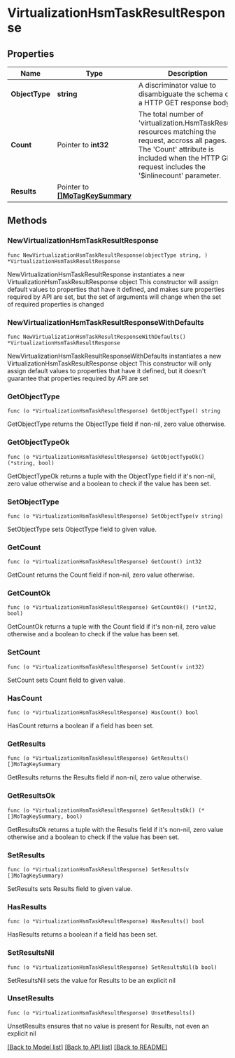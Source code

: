 # VirtualizationHsmTaskResultResponse

## Properties

Name | Type | Description | Notes
------------ | ------------- | ------------- | -------------
**ObjectType** | **string** | A discriminator value to disambiguate the schema of a HTTP GET response body. | 
**Count** | Pointer to **int32** | The total number of &#39;virtualization.HsmTaskResult&#39; resources matching the request, accross all pages. The &#39;Count&#39; attribute is included when the HTTP GET request includes the &#39;$inlinecount&#39; parameter. | [optional] 
**Results** | Pointer to [**[]MoTagKeySummary**](MoTagKeySummary.md) |  | [optional] 

## Methods

### NewVirtualizationHsmTaskResultResponse

`func NewVirtualizationHsmTaskResultResponse(objectType string, ) *VirtualizationHsmTaskResultResponse`

NewVirtualizationHsmTaskResultResponse instantiates a new VirtualizationHsmTaskResultResponse object
This constructor will assign default values to properties that have it defined,
and makes sure properties required by API are set, but the set of arguments
will change when the set of required properties is changed

### NewVirtualizationHsmTaskResultResponseWithDefaults

`func NewVirtualizationHsmTaskResultResponseWithDefaults() *VirtualizationHsmTaskResultResponse`

NewVirtualizationHsmTaskResultResponseWithDefaults instantiates a new VirtualizationHsmTaskResultResponse object
This constructor will only assign default values to properties that have it defined,
but it doesn't guarantee that properties required by API are set

### GetObjectType

`func (o *VirtualizationHsmTaskResultResponse) GetObjectType() string`

GetObjectType returns the ObjectType field if non-nil, zero value otherwise.

### GetObjectTypeOk

`func (o *VirtualizationHsmTaskResultResponse) GetObjectTypeOk() (*string, bool)`

GetObjectTypeOk returns a tuple with the ObjectType field if it's non-nil, zero value otherwise
and a boolean to check if the value has been set.

### SetObjectType

`func (o *VirtualizationHsmTaskResultResponse) SetObjectType(v string)`

SetObjectType sets ObjectType field to given value.


### GetCount

`func (o *VirtualizationHsmTaskResultResponse) GetCount() int32`

GetCount returns the Count field if non-nil, zero value otherwise.

### GetCountOk

`func (o *VirtualizationHsmTaskResultResponse) GetCountOk() (*int32, bool)`

GetCountOk returns a tuple with the Count field if it's non-nil, zero value otherwise
and a boolean to check if the value has been set.

### SetCount

`func (o *VirtualizationHsmTaskResultResponse) SetCount(v int32)`

SetCount sets Count field to given value.

### HasCount

`func (o *VirtualizationHsmTaskResultResponse) HasCount() bool`

HasCount returns a boolean if a field has been set.

### GetResults

`func (o *VirtualizationHsmTaskResultResponse) GetResults() []MoTagKeySummary`

GetResults returns the Results field if non-nil, zero value otherwise.

### GetResultsOk

`func (o *VirtualizationHsmTaskResultResponse) GetResultsOk() (*[]MoTagKeySummary, bool)`

GetResultsOk returns a tuple with the Results field if it's non-nil, zero value otherwise
and a boolean to check if the value has been set.

### SetResults

`func (o *VirtualizationHsmTaskResultResponse) SetResults(v []MoTagKeySummary)`

SetResults sets Results field to given value.

### HasResults

`func (o *VirtualizationHsmTaskResultResponse) HasResults() bool`

HasResults returns a boolean if a field has been set.

### SetResultsNil

`func (o *VirtualizationHsmTaskResultResponse) SetResultsNil(b bool)`

 SetResultsNil sets the value for Results to be an explicit nil

### UnsetResults
`func (o *VirtualizationHsmTaskResultResponse) UnsetResults()`

UnsetResults ensures that no value is present for Results, not even an explicit nil

[[Back to Model list]](../README.md#documentation-for-models) [[Back to API list]](../README.md#documentation-for-api-endpoints) [[Back to README]](../README.md)


